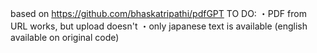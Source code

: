 based on https://github.com/bhaskatripathi/pdfGPT
TO DO:
・PDF from URL works, but upload doesn't
・only japanese text is available (english available on original code)